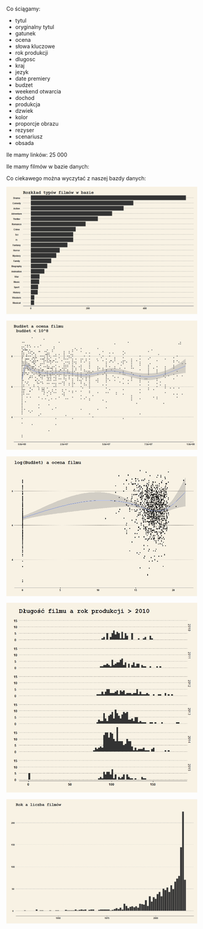 Co ściągamy:
   
- tytul 
- oryginalny tytul 
- gatunek
- ocena
- słowa kluczowe
- rok produkcji 
- dlugosc
- kraj 
- jezyk
- date premiery
- budzet
- weekend otwarcia
- dochod
- produkcja
- dzwiek
- kolor
- proporcje obrazu
- rezyser
- scenariusz 
- obsada 


Ile mamy linków: 25 000



Ile mamy filmów w bazie danych:
   
   
Co ciekawego można wyczytać z naszej bazdy danych:



![graph1](https://raw.githubusercontent.com/MarcinKosinski/MoviesBigDataScience/master/plot1.jpeg)

![graph2](https://raw.githubusercontent.com/MarcinKosinski/MoviesBigDataScience/master/plot02.jpeg)

![graph3](https://raw.githubusercontent.com/MarcinKosinski/MoviesBigDataScience/master/plot03.jpeg)

![graph4](https://raw.githubusercontent.com/MarcinKosinski/MoviesBigDataScience/master/plot04.jpeg)

![graph5](https://raw.githubusercontent.com/MarcinKosinski/MoviesBigDataScience/master/plot05.jpeg)
